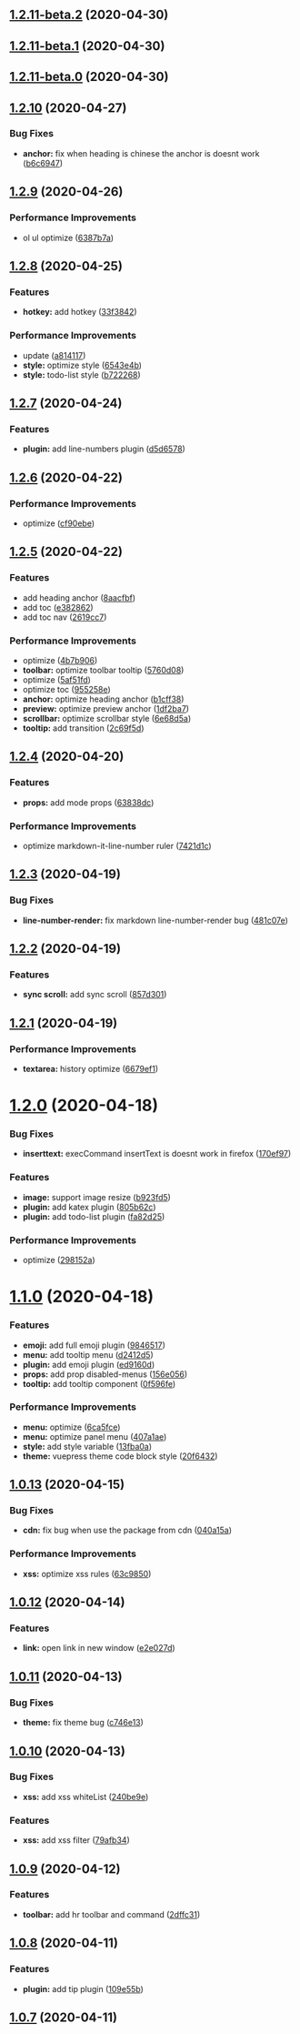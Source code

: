 ## [1.2.11-beta.2](https://github.com/code-farmer-i/vue-markdown-editor/compare/v1.2.11-beta.1...v1.2.11-beta.2) (2020-04-30)

## [1.2.11-beta.1](https://github.com/code-farmer-i/vue-markdown-editor/compare/v1.2.11-beta.0...v1.2.11-beta.1) (2020-04-30)

## [1.2.11-beta.0](https://github.com/code-farmer-i/vue-markdown-editor/compare/v1.2.10...v1.2.11-beta.0) (2020-04-30)

## [1.2.10](https://github.com/code-farmer-i/vue-markdown-editor/compare/v1.2.9...v1.2.10) (2020-04-27)

### Bug Fixes

- **anchor:** fix when heading is chinese the anchor is doesnt work ([b6c6947](https://github.com/code-farmer-i/vue-markdown-editor/commit/b6c694728b42d547e27ddd944ffd8a8938cfc7d9))

## [1.2.9](https://github.com/code-farmer-i/vue-markdown-editor/compare/v1.2.8...v1.2.9) (2020-04-26)

### Performance Improvements

- ol ul optimize ([6387b7a](https://github.com/code-farmer-i/vue-markdown-editor/commit/6387b7ad7c85055b434f00944a77a46c6b62e8d9))

## [1.2.8](https://github.com/code-farmer-i/vue-markdown-editor/compare/v1.2.7...v1.2.8) (2020-04-25)

### Features

- **hotkey:** add hotkey ([33f3842](https://github.com/code-farmer-i/vue-markdown-editor/commit/33f3842e9497af8af6aa71980c2fbf2d981d5d76))

### Performance Improvements

- update ([a814117](https://github.com/code-farmer-i/vue-markdown-editor/commit/a814117897550c15960f032ee072c81d749915e7))
- **style:** optimize style ([6543e4b](https://github.com/code-farmer-i/vue-markdown-editor/commit/6543e4b006c16a427205d3d82a7bf77c26757919))
- **style:** todo-list style ([b722268](https://github.com/code-farmer-i/vue-markdown-editor/commit/b722268e392d17d833896fda92c66acb005b07c7))

## [1.2.7](https://github.com/code-farmer-i/vue-markdown-editor/compare/v1.2.6...v1.2.7) (2020-04-24)

### Features

- **plugin:** add line-numbers plugin ([d5d6578](https://github.com/code-farmer-i/vue-markdown-editor/commit/d5d6578467f38266f9455e2827be9bcff58a6b79))

## [1.2.6](https://github.com/code-farmer-i/vue-markdown-editor/compare/v1.2.5...v1.2.6) (2020-04-22)

### Performance Improvements

- optimize ([cf90ebe](https://github.com/code-farmer-i/vue-markdown-editor/commit/cf90ebecf7e56cb9f69525fa1c9d0822f06779e1))

## [1.2.5](https://github.com/code-farmer-i/vue-markdown-editor/compare/v1.2.4...v1.2.5) (2020-04-22)

### Features

- add heading anchor ([8aacfbf](https://github.com/code-farmer-i/vue-markdown-editor/commit/8aacfbfafde5309504fc9410d25a9fed855edf7e))
- add toc ([e382862](https://github.com/code-farmer-i/vue-markdown-editor/commit/e382862af95aec4991aae39fbfdc69d0d52d09d1))
- add toc nav ([2619cc7](https://github.com/code-farmer-i/vue-markdown-editor/commit/2619cc76c3c713a1edebb6d4ce782231c7ae075b))

### Performance Improvements

- optimize ([4b7b906](https://github.com/code-farmer-i/vue-markdown-editor/commit/4b7b9063814e72efafecf20fe9b223d24951dcc7))
- **toolbar:** optimize toolbar tooltip ([5760d08](https://github.com/code-farmer-i/vue-markdown-editor/commit/5760d081587f994365416b698827623c0d2f6b48))
- optimize ([5af51fd](https://github.com/code-farmer-i/vue-markdown-editor/commit/5af51fd609c5b579f14be66aa5aa49b6ff5ce6b8))
- optimize toc ([955258e](https://github.com/code-farmer-i/vue-markdown-editor/commit/955258eecd5f744b1764384d16e0c8361ab023a6))
- **anchor:** optimize heading anchor ([b1cff38](https://github.com/code-farmer-i/vue-markdown-editor/commit/b1cff38e78a03dbc6ac4da031f8edc4f2766f2ff))
- **preview:** optimize preview anchor ([1df2ba7](https://github.com/code-farmer-i/vue-markdown-editor/commit/1df2ba7b83207039d4ff5f186c2074b64a7fb03c))
- **scrollbar:** optimize scrollbar style ([6e68d5a](https://github.com/code-farmer-i/vue-markdown-editor/commit/6e68d5a2997b3d39c435b154ea3a04153239369a))
- **tooltip:** add transition ([2c69f5d](https://github.com/code-farmer-i/vue-markdown-editor/commit/2c69f5d8cfce9e0e8ef92b56f1d6ed61aab1b621))

## [1.2.4](https://github.com/code-farmer-i/vue-markdown-editor/compare/v1.2.3...v1.2.4) (2020-04-20)

### Features

- **props:** add mode props ([63838dc](https://github.com/code-farmer-i/vue-markdown-editor/commit/63838dc829e049d63bef301937dcb54429b1dfd0))

### Performance Improvements

- optimize markdown-it-line-number ruler ([7421d1c](https://github.com/code-farmer-i/vue-markdown-editor/commit/7421d1c7884608212fb893d7340c53feda7e6254))

## [1.2.3](https://github.com/code-farmer-i/vue-markdown-editor/compare/v1.2.2...v1.2.3) (2020-04-19)

### Bug Fixes

- **line-number-render:** fix markdown line-number-render bug ([481c07e](https://github.com/code-farmer-i/vue-markdown-editor/commit/481c07efa52965c8c56ec0fafe37a29f74c27b75))

## [1.2.2](https://github.com/code-farmer-i/vue-markdown-editor/compare/v1.2.1...v1.2.2) (2020-04-19)

### Features

- **sync scroll:** add sync scroll ([857d301](https://github.com/code-farmer-i/vue-markdown-editor/commit/857d301b23f806d2e923c14a3b99d9b1f9341ff2))

## [1.2.1](https://github.com/code-farmer-i/vue-markdown-editor/compare/v1.2.0...v1.2.1) (2020-04-19)

### Performance Improvements

- **textarea:** history optimize ([6679ef1](https://github.com/code-farmer-i/vue-markdown-editor/commit/6679ef15b294328d29954ba3d75d611788d73f83))

# [1.2.0](https://github.com/code-farmer-i/vue-markdown-editor/compare/v1.1.0...v1.2.0) (2020-04-18)

### Bug Fixes

- **inserttext:** execCommand insertText is doesnt work in firefox ([170ef97](https://github.com/code-farmer-i/vue-markdown-editor/commit/170ef97db977559769ed8bab09459ecff9c09d77))

### Features

- **image:** support image resize ([b923fd5](https://github.com/code-farmer-i/vue-markdown-editor/commit/b923fd54fd4188f272c4cde971613febe6f8008f))
- **plugin:** add katex plugin ([805b62c](https://github.com/code-farmer-i/vue-markdown-editor/commit/805b62c83eaa9df4d3e7eb191c2265cf8ce90edb))
- **plugin:** add todo-list plugin ([fa82d25](https://github.com/code-farmer-i/vue-markdown-editor/commit/fa82d256726e9f4f9d497f893cc148e78cb3c2c6))

### Performance Improvements

- optimize ([298152a](https://github.com/code-farmer-i/vue-markdown-editor/commit/298152a0dffa4c2210e24499fee11112a77b20d7))

# [1.1.0](https://github.com/code-farmer-i/vue-markdown-editor/compare/v1.0.13...v1.1.0) (2020-04-18)

### Features

- **emoji:** add full emoji plugin ([9846517](https://github.com/code-farmer-i/vue-markdown-editor/commit/98465179d15e99918b7ce354066bb00dd66f291c))
- **menu:** add tooltip menu ([d2412d5](https://github.com/code-farmer-i/vue-markdown-editor/commit/d2412d57f9e15799d52a3ee3c4062d8531441f52))
- **plugin:** add emoji plugin ([ed9160d](https://github.com/code-farmer-i/vue-markdown-editor/commit/ed9160d880905e4fbced368de918382e4a9fa068))
- **props:** add prop disabled-menus ([156e056](https://github.com/code-farmer-i/vue-markdown-editor/commit/156e0560f3928d5c2b213bb344443b860e7a70f2))
- **tooltip:** add tooltip component ([0f596fe](https://github.com/code-farmer-i/vue-markdown-editor/commit/0f596fe92de6a74fd41b8e7e16307490a4fe2069))

### Performance Improvements

- **menu:** optimize ([6ca5fce](https://github.com/code-farmer-i/vue-markdown-editor/commit/6ca5fcebe55c01ff12144f3d61688d1ae9fc5ea9))
- **menu:** optimize panel menu ([407a1ae](https://github.com/code-farmer-i/vue-markdown-editor/commit/407a1ae85a2af7572a03660ee0b2840cef16f2f8))
- **style:** add style variable ([13fba0a](https://github.com/code-farmer-i/vue-markdown-editor/commit/13fba0aaa8d0e4500ed704fb14c703d549a4b7c0))
- **theme:** vuepress theme code block style ([20f6432](https://github.com/code-farmer-i/vue-markdown-editor/commit/20f6432fc1e5eadb6ccc6aae26b46143bec86242))

## [1.0.13](https://github.com/code-farmer-i/vue-markdown-editor/compare/v1.0.12...v1.0.13) (2020-04-15)

### Bug Fixes

- **cdn:** fix bug when use the package from cdn ([040a15a](https://github.com/code-farmer-i/vue-markdown-editor/commit/040a15ac6ab40332f526e3a1baa80c7246b04b38))

### Performance Improvements

- **xss:** optimize xss rules ([63c9850](https://github.com/code-farmer-i/vue-markdown-editor/commit/63c98502a2ea1610b4b945c1267e12e8ea337d0e))

## [1.0.12](https://github.com/code-farmer-i/vue-markdown-editor/compare/v1.0.11...v1.0.12) (2020-04-14)

### Features

- **link:** open link in new window ([e2e027d](https://github.com/code-farmer-i/vue-markdown-editor/commit/e2e027d66ec4aec90996cac2104da50966746fdb))

## [1.0.11](https://github.com/code-farmer-i/vue-markdown-editor/compare/v1.0.10...v1.0.11) (2020-04-13)

### Bug Fixes

- **theme:** fix theme bug ([c746e13](https://github.com/code-farmer-i/vue-markdown-editor/commit/c746e131c1b9020e2eb05b58d7239aa74ab66c1d))

## [1.0.10](https://github.com/code-farmer-i/vue-markdown-editor/compare/v1.0.9...v1.0.10) (2020-04-13)

### Bug Fixes

- **xss:** add xss whiteList ([240be9e](https://github.com/code-farmer-i/vue-markdown-editor/commit/240be9ee7ff69ff91033bca209cd02f6e72d0601))

### Features

- **xss:** add xss filter ([79afb34](https://github.com/code-farmer-i/vue-markdown-editor/commit/79afb346c76ccd326eb30392264bdd9d447686c2))

## [1.0.9](https://github.com/code-farmer-i/vue-markdown-editor/compare/v1.0.8...v1.0.9) (2020-04-12)

### Features

- **toolbar:** add hr toolbar and command ([2dffc31](https://github.com/code-farmer-i/vue-markdown-editor/commit/2dffc319e25a3730d21cb03b0e658e4e1410def4))

## [1.0.8](https://github.com/code-farmer-i/vue-markdown-editor/compare/v1.0.7...v1.0.8) (2020-04-11)

### Features

- **plugin:** add tip plugin ([109e55b](https://github.com/code-farmer-i/vue-markdown-editor/commit/109e55beafd110743620c8e0a649ce51d9275b73))

## [1.0.7](https://github.com/code-farmer-i/vue-markdown-editor/compare/v1.0.6...v1.0.7) (2020-04-11)
